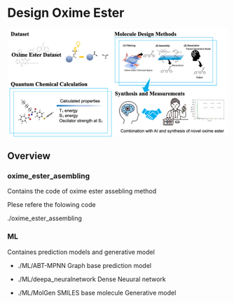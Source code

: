 # Design Oxime Ester

<img src='./docs/abstract.png' width=900>

## Overview

### oxime_ester_asembling

Contains the code of oxime ester assebling method

Plese refere the folowing code

./oxime_ester_assembling

### ML

Containes prediction models and generative model

- ./ML/ABT-MPNN
  Graph base prediction model

- ./ML/deepa_neuralnetwork
  Dense Neuural network

- ./ML/MolGen
  SMILES base molecule Generative model
